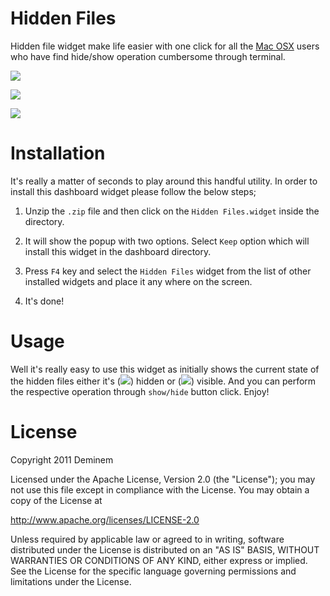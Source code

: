 Hidden Files
=======

Hidden file widget make life easier with one click for all the [Mac OSX][] users who have find hide/show operation cumbersome through terminal.

[![](http://picasaweb.google.com/117825226678500457307/SocialIcons#5619969936523653170)](http://picasaweb.google.com/117825226678500457307/SocialIcons#5619969936523653170)

[![](http://flic.kr/p/9USeaa)](http://flic.kr/p/9USeaa)

[![](http://farm4.static.flickr.com/3447/3378092101_40a62a04b2_m.jpg)](http://farm4.static.flickr.com/3447/3378092101_b064d8e339_o.jpg)

Installation
=======

It's really a matter of seconds to play around this handful utility. In order to install this dashboard widget please follow the below steps;

1. Unzip the `.zip` file and then click on the `Hidden Files.widget` inside the directory.

2. It will show the popup with two options. Select `Keep` option which will install this widget in the dashboard directory.

3. Press `F4` key and select the `Hidden Files` widget from the list of other installed widgets and place it any where on the screen.

4. It's done!

Usage
=======

Well it's really easy to use this widget as initially shows the current state of the hidden files either it's ([![](https://picasaweb.google.com/117825226678500457307/SocialIcons#5619969967846437138)](https://picasaweb.google.com/117825226678500457307/SocialIcons#5619969967846437138)) hidden or ([![](https://picasaweb.google.com/117825226678500457307/SocialIcons#5619969946084839298)](https://picasaweb.google.com/117825226678500457307/SocialIcons#5619969946084839298)) visible. And you can perform the respective operation through `show/hide` button click. Enjoy!
  
License
=======

Copyright 2011 Deminem

Licensed under the Apache License, Version 2.0 (the "License"); you may not use this file except in compliance with the License. You may obtain a copy of the License at

http://www.apache.org/licenses/LICENSE-2.0

Unless required by applicable law or agreed to in writing, software distributed under the License is distributed on an "AS IS" BASIS, WITHOUT WARRANTIES OR CONDITIONS OF ANY KIND, either express or implied. See the License for the specific language governing permissions and limitations under the License.


[Mac OSX]: http://www.apple.com/macosx/
[Apace License, Version 2.0.]: http://www.apache.org/licenses/LICENSE-2.0.html